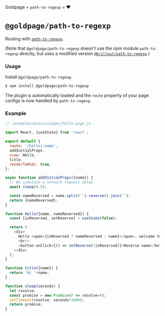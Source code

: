 <!---






    WARNING, READ THIS.
    This is a computed file. Do not edit.
    Instead, edit `/plugins/path-to-regexp/readme.template.md` and run `npm run docs` (or `yarn docs`).












    WARNING, READ THIS.
    This is a computed file. Do not edit.
    Instead, edit `/plugins/path-to-regexp/readme.template.md` and run `npm run docs` (or `yarn docs`).












    WARNING, READ THIS.
    This is a computed file. Do not edit.
    Instead, edit `/plugins/path-to-regexp/readme.template.md` and run `npm run docs` (or `yarn docs`).












    WARNING, READ THIS.
    This is a computed file. Do not edit.
    Instead, edit `/plugins/path-to-regexp/readme.template.md` and run `npm run docs` (or `yarn docs`).












    WARNING, READ THIS.
    This is a computed file. Do not edit.
    Instead, edit `/plugins/path-to-regexp/readme.template.md` and run `npm run docs` (or `yarn docs`).






-->

Goldpage + `path-to-regexp` = :heart:

# `@goldpage/path-to-regexp`

Routing with [`path-to-regexp`](https://github.com/pillarjs/path-to-regexp).

(Note that `@goldpage/path-to-regexp` doesn't use the npm module `path-to-regexp` directly, but uses a modified version [`@brillout/path-to-regexp`](https://github.com/brillout/path-to-regexp).)

### Usage

Install `@goldpage/path-to-regexp`.

~~~bash
$ npm install @goldpage/path-to-regexp
~~~

The plugin is automatically loaded and
the `route` property of your page configs is now handled by `path-to-regexp`.

### Example

~~~js
// /examples/basics/pages/hello.page.js

import React, {useState} from 'react';

export default {
  route: '/hello/:name',
  addInitialProps,
  view: Hello,
  title,
  renderToHtml: true,
};

async function addInitialProps({name}) {
  // We simulate a network request delay
  await sleep(0.5);

  const nameReversed = name.split('').reverse().join('');
  return {nameReversed};
}

function Hello({name, nameReversed}) {
  const [isReversed, setReverse] = useState(false);

  return (
    <div>
      Hello <span>{isReversed ? nameReversed : name}</span>, welcome to Goldpage.
      <br/>
      <button onClick={() => setReverse(!isReversed)}>Reverse name</button>
    </div>
  );
}

function title({name}) {
  return 'Hi '+name;
}

function sleep(seconds) {
  let resolve;
  const promise = new Promise(r => resolve=r);
  setTimeout(resolve, seconds*1000);
  return promise;
}
~~~

<!---






    WARNING, READ THIS.
    This is a computed file. Do not edit.
    Instead, edit `/plugins/path-to-regexp/readme.template.md` and run `npm run docs` (or `yarn docs`).












    WARNING, READ THIS.
    This is a computed file. Do not edit.
    Instead, edit `/plugins/path-to-regexp/readme.template.md` and run `npm run docs` (or `yarn docs`).












    WARNING, READ THIS.
    This is a computed file. Do not edit.
    Instead, edit `/plugins/path-to-regexp/readme.template.md` and run `npm run docs` (or `yarn docs`).












    WARNING, READ THIS.
    This is a computed file. Do not edit.
    Instead, edit `/plugins/path-to-regexp/readme.template.md` and run `npm run docs` (or `yarn docs`).












    WARNING, READ THIS.
    This is a computed file. Do not edit.
    Instead, edit `/plugins/path-to-regexp/readme.template.md` and run `npm run docs` (or `yarn docs`).






-->
